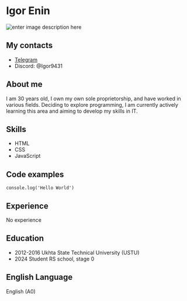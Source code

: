 # Igor Enin 

![enter image description here](https://lh3.googleusercontent.com/pw/AP1GczNgmuo7kMLwpTjBN3roLoCMxJmctS50J6CyhgOtBM5d3id2liQrWM57tWbgyWmOjmUFPA11Ab88Nd7_0zPPW5bvFzKlTOZX_gGfFrIfZBmGY9hpOdYzxWSX512kyZhfIcO6k-C7ETkhZAy4d3BWOLN3=w1290-h885-s-no-gm?authuser=0)


## My contacts
 - [Telegram](https://t.me/virus199431)
 - Discord: @Igor9431

## About me
I am 30 years old, I own my own sole proprietorship, and have worked in various fields. Deciding to explore programming, I am currently actively learning this area and aiming to develop my skills in IT.

## Skills
-   HTML
-   CSS
-   JavaScript

## Code examples
`console.log('Hello World')`

## Experience
 No experience

## Education
- 2012-2016 Ukhta State Technical University (USTU)
- 2024 Student RS school, stage 0
## English Language
English (A0)